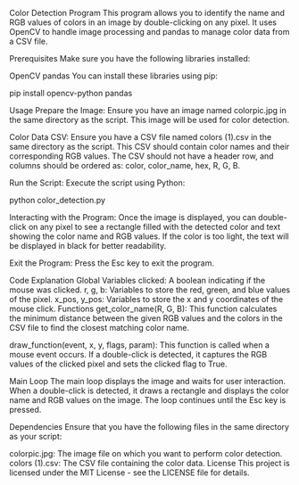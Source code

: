 Color Detection Program
This program allows you to identify the name and RGB values of colors in an image by double-clicking on any pixel. It uses OpenCV to handle image processing and pandas to manage color data from a CSV file.

Prerequisites
Make sure you have the following libraries installed:

OpenCV
pandas
You can install these libraries using pip:


pip install opencv-python pandas


Usage
Prepare the Image: Ensure you have an image named colorpic.jpg in the same directory as the script. This image will be used for color detection.

Color Data CSV: Ensure you have a CSV file named colors (1).csv in the same directory as the script. This CSV should contain color names and their corresponding RGB values. The CSV should not have a header row, and columns should be ordered as: color, color_name, hex, R, G, B.

Run the Script: Execute the script using Python:

python color_detection.py


Interacting with the Program: Once the image is displayed, you can double-click on any pixel to see a rectangle filled with the detected color and text showing the color name and RGB values. If the color is too light, the text will be displayed in black for better readability.

Exit the Program: Press the Esc key to exit the program.

Code Explanation
Global Variables
clicked: A boolean indicating if the mouse was clicked.
r, g, b: Variables to store the red, green, and blue values of the pixel.
x_pos, y_pos: Variables to store the x and y coordinates of the mouse click.
Functions
get_color_name(R, G, B): This function calculates the minimum distance between the given RGB values and the colors in the CSV file to find the closest matching color name.

draw_function(event, x, y, flags, param): This function is called when a mouse event occurs. If a double-click is detected, it captures the RGB values of the clicked pixel and sets the clicked flag to True.

Main Loop
The main loop displays the image and waits for user interaction. When a double-click is detected, it draws a rectangle and displays the color name and RGB values on the image. The loop continues until the Esc key is pressed.

Dependencies
Ensure that you have the following files in the same directory as your script:

colorpic.jpg: The image file on which you want to perform color detection.
colors (1).csv: The CSV file containing the color data.
License
This project is licensed under the MIT License - see the LICENSE file for details.
